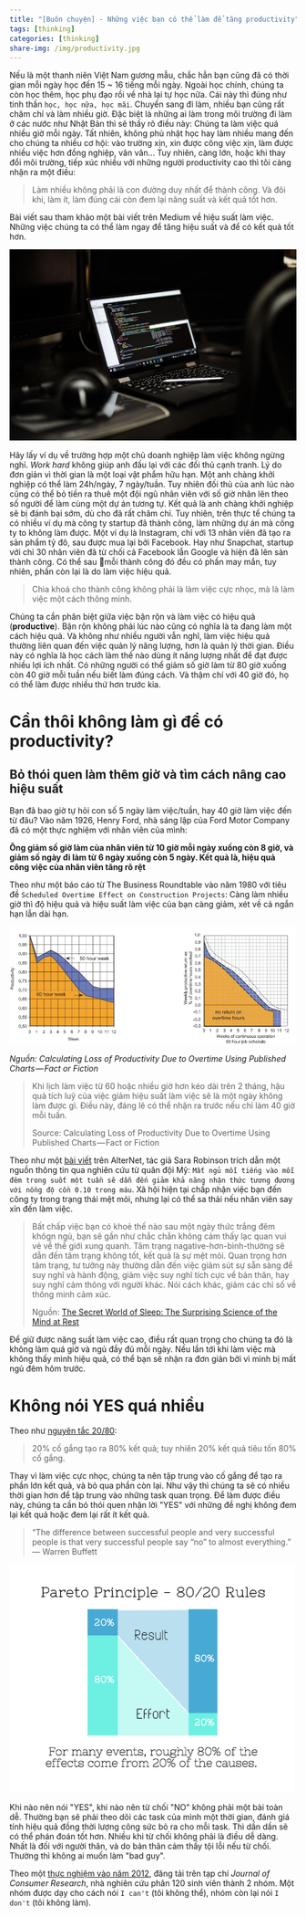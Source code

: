 ```yaml
---
title: "[Buôn chuyện] - Những việc bạn có thể làm để tăng productivity"
tags: [thinking]
categories: [thinking]
share-img: /img/productivity.jpg
---
```


Nếu là một thanh niên Việt Nam gương mẫu, chắc hẳn bạn cũng đã có thời gian mỗi ngày học đến 15 ~ 16 tiếng mỗi ngày. Ngoài học chính, chúng ta còn học thêm, học phụ đạo rồi về nhà lại tự học nữa. Cái này thì đúng như tinh thần `học, học nữa, học mãi`. Chuyển sang đi làm, nhiều bạn cũng rất chăm chỉ và làm nhiều giờ. Đặc biệt là những ai làm trong môi trường đi làm ở các nước như Nhật Bản thì sẽ thấy rõ điều này: Chúng ta làm việc quá nhiều giờ mỗi ngày. Tất nhiên, không phủ nhật học hay làm nhiều mang đến cho chúng ta nhiều cơ hội: vào trường xịn, xin được công việc xịn, làm được nhiều việc hơn đồng nghiệp, vân vân... Tuy nhiên, càng lớn, hoặc khi thay đổi môi trường, tiếp xúc nhiều với những người productivity cao thì tôi càng nhận ra một điều:

> Làm nhiều không phải là con đường duy nhất để thành công. Và đôi khi, làm ít, làm đúng cái còn đem lại năng suất và kết quả tốt hơn.

Bài viết sau tham khảo một bài viết trên Medium về hiệu suất làm việc. Những việc chúng ta có thể làm ngay để tăng hiệu suất và để có kết quả tốt hơn.

![](/img/productivity.jpg)

Hãy lấy ví dụ về trường hợp một chủ doanh nghiệp làm việc không ngừng nghỉ. *Work hard* không giúp anh đấu lại với các đối thủ cạnh tranh. Lý do đơn giản vì thời gian là một loại vật phẩm hữu hạn. Một anh chàng khởi nghiệp có thể làm 24h/ngày, 7 ngày/tuần. Tuy nhiên đối thủ của anh lúc nào cũng có thể bỏ tiền ra thuê một đội ngũ nhân viên với số giờ nhân lên theo số người để làm cùng một dự án tương tự. Kết quả là anh chàng khởi nghiệp sẽ bị đánh bại sớm, dù cho đã rất chăm chỉ. Tuy nhiên, trên thực tế chúng ta có nhiều ví dụ mà công ty startup đã thành công, làm những dự án mà công ty to không làm được. Một ví dụ là Instagram, chỉ với 13 nhân viên đã tạo ra sản phẩm tỷ đô, sau được mua lại bởi Facebook. Hay như Snapchat, startup với chỉ 30 nhân viên đã từ chối cả Facebook lẫn Google và hiện đã lên sàn thành công. Có thể sau mỗi thành công đó đều có phần may mắn, tuy nhiên, phần còn lại là do làm việc hiệu quả.

> Chìa khoá cho thành công không phải là làm việc cực nhọc, mà là làm việc một cách thông minh.

Chúng ta cần phân biệt giữa việc bận rộn và làm việc có hiệu quả (**productive**). Bận rộn không phải lúc nào cũng có nghĩa là ta đang làm một cách hiệu quả. Và không như nhiều người vẫn nghĩ, làm việc hiệu quả thường liên quan đến việc quản lý năng lượng, hơn là quản lý thời gian. Điều này có nghĩa là học cách làm thế nào dùng ít năng lượng nhất để đạt được nhiều lợi ích nhất. Có những người có thể giảm số giờ làm từ 80 giờ xuống còn 40 giờ mỗi tuần nếu biết làm đúng cách. Và thậm chí với 40 giờ đó, họ có thể làm được nhiều thứ hơn trước kia.

# Cần thôi không làm gì để có productivity?

## Bỏ thói quen làm thêm giờ và tìm cách nâng cao hiệu suất

Bạn đã bao giờ tự hỏi con số 5 ngày làm việc/tuần, hay 40 giờ làm việc đến từ đâu? Vào năm 1926, Henry Ford, nhà sáng lập của Ford Motor Company đã có một thực nghiệm với nhân viên của mình:

**Ông giảm số giờ làm của nhân viên từ 10 giờ mỗi ngày xuống còn 8 giờ, và giảm số ngày đi làm từ 6 ngày xuống còn 5 ngày. Kết quả là, hiệu quả công việc của nhân viên tăng rõ rệt**

Theo như một báo cáo từ The Business Roundtable vào năm 1980 với tiêu đề `Scheduled Overtime Effect on Construction Projects`: Càng làm nhiều giờ thì độ hiệu quả và hiệu suất làm việc của bạn càng giảm, xét về cả ngắn hạn lẫn dài hạn.

![](/img/productivity_over_time.jpeg)

*Nguồn: Calculating Loss of Productivity Due to Overtime Using Published Charts — Fact or Fiction*

> Khi lịch làm việc từ 60 hoặc nhiều giờ hơn kéo dài trên 2 tháng, hậu quả tích luỹ của việc giảm hiệu suất làm việc sẽ là một ngày không làm được gì. Điều này, đáng lẽ có thể nhận ra trước nếu chỉ làm 40 giờ mỗi tuần.
>
> Source: Calculating Loss of Productivity Due to Overtime Using Published Charts — Fact or Fiction

Theo như một [bài viết](https://www.alternet.org/story/154518/why_we_have_to_go_back_to_a_40-hour_work_week_to_keep_our_sanity?paging=off&current_page=1#bookmark) trên AlterNet, tác giả Sara Robinson trích dẫn một nguồn thông tin qua nghiên cứu từ quân đội Mỹ: `Mất ngủ mỗi tiếng vào mỗi đêm trong suốt một tuần sẽ dẫn đến giảm khả năng nhận thức tương đương với nồng độ cồn 0.10 trong máu`. Xã hội hiện tại chấp nhận việc bạn đến công ty trong trạng thái mệt mỏi, nhưng lại có thể sa thải nếu nhân viên say xỉn đến làm việc.

> Bất chấp việc bạn có khoẻ thế nào sau một ngày thức trắng đêm khôgn ngủ, bạn sẽ gần như chắc chắn không cảm thấy lạc quan vui vẻ về thế giới xung quanh. Tâm trạng nagative-hơn-bình-thường sẽ dẫn đến tâm trạng không tốt, kết quả là sự mệt mỏi. Quan trọng hơn tâm trạng, tư tưởng này thường dẫn đến việc giảm sút sự sẵn sàng để suy nghĩ và hành động, giảm việc suy nghĩ tích cực về bản thân, hay suy nghĩ cảm thông với người khác. Nói cách khác, giảm các chỉ số về thông minh cảm xúc.
>
> Nguồn: [The Secret World of Sleep: The Surprising Science of the Mind at Rest](https://www.amazon.com/gp/product/1137279478/ref=as_li_tl?ie=UTF8&camp=1789&creative=9325&creativeASIN=1137279478&linkCode=as2&tag=phuongnq-20&linkId=cc25c34a6450fbe6601ac3a312c06d74)

Để giữ được năng suất làm việc cao, điều rất quan trọng cho chúng ta đó là không làm quá giờ và ngủ đầy đủ mỗi ngày. Nếu lần tới khi làm việc mà không thấy mình hiệu quả, có thể bạn sẽ nhận ra đơn giản bởi vì mình bị mất ngủ đêm hôm trước.

# Không nói YES quá nhiều

Theo như [nguyên tắc 20/80](https://en.wikipedia.org/wiki/Pareto_principle):

> 20% cố gắng tạo ra 80% kết quả; tuy nhiên 20% kết quả tiêu tốn 80% cố gắng.

Thay vì làm việc cực nhọc, chúng ta nên tập trung vào cố gắng để tạo ra phần lớn kết quả, và bỏ qua phần còn lại. Như vậy thì chúng ta sẽ có nhiều thời gian hơn để tập trung vào những task quan trọng. Để làm được điều này, chúng ta cần bỏ thói quen nhận lời "YES" với những đề nghị không đem lại kết quả hoặc đem lại rất ít kết quả.

> “The difference between successful people and very successful people is that very successful people say “no” to almost everything.” — Warren Buffett

![](/img/80_20_principle.png)

Khi nào nên nói "YES", khi nào nên từ chối "NO" không phải một bài toàn dễ. Thường bạn sẽ phải theo dõi các task của mình một thời gian, đánh giá tính hiệu quả đồng thời lượng công sức bỏ ra cho mỗi task. Thì dần dần sẽ có thể phán đoán tốt hơn. Nhiều khi từ chối không phải là điều dễ dàng. Nhất là đối với người thân, và do bản thân cảm thấy tội lỗi nếu từ chối. Thường thì không ai muốn làm "bad guy".

Theo một [thực nghiệm vào năm 2012](http://www.jstor.org/discover/10.1086/663212?uid=3739448&uid=2&uid=3737720&uid=4&sid=21103023192873), đăng tải trên tạp chí *Journal of Consumer Research*, nhà nghiên cứu phân 120 sinh viên thành 2 nhóm. Một nhóm được dạy cho cách nói `I can't` (tôi không thể), nhóm còn lại nói `I don't` (tôi không làm).
